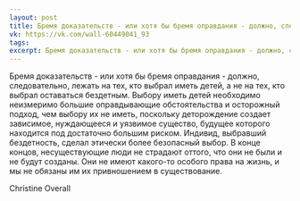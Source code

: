 ```yaml
---
layout: post
title: Бремя доказательств - или хотя бы бремя оправдания - должно, следовательно, лежать на тех, кто выбрал иметь детей
vk: https://vk.com/wall-60449041_93
tags: 
excerpt: Бремя доказательств - или хотя бы бремя оправдания - должно, следовательно, лежать на тех, кто выбрал иметь детей, а не на тех, кто выбрал оставаться бездетным. Выбору иметь детей необходимо...
---
```

Бремя доказательств - или хотя бы бремя оправдания - должно, следовательно, лежать на тех, кто выбрал иметь детей, а не на тех, кто выбрал оставаться бездетным. Выбору иметь детей необходимо неизмеримо большие оправдывающие обстоятельства и осторожный подход, чем выбору их не иметь, поскольку деторождение создает зависимое, нуждающееся и уязвимое существо, будущее которого находится под достаточно большим риском. Индивид, выбравший бездетность, сделал этически более безопасный выбор. В конце концов, несуществующие люди не страдают оттого, что они не были и не будут созданы. Они не имеют какого-то особого права на жизнь, и мы не обязаны им их привношением в существование.

Christine Overall